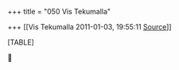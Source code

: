 +++
title = "050 Vis Tekumalla"

+++
[[Vis Tekumalla	2011-01-03, 19:55:11 [Source](https://groups.google.com/g/samskrita/c/DeBhdtr-xcg)]]



[TABLE]




